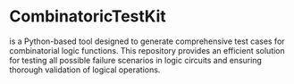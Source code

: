 # CombinatoricTestKit
is a Python-based tool designed to generate comprehensive test cases for combinatorial logic functions. This repository provides an efficient solution for testing all possible failure scenarios in logic circuits and ensuring thorough validation of logical operations.
